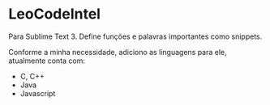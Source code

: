 # LeoCodeIntel
Para Sublime Text 3. Define funções e palavras importantes como snippets.

Conforme a minha necessidade, adiciono as linguagens para ele, atualmente conta com:
- C, C++
- Java
- Javascript
